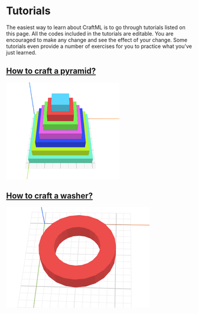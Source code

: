 # Tutorials

The easiest way to learn about CraftML is to go through tutorials listed on this
page. All the codes included in the tutorials are editable. You are encouraged to
make any change and see the effect of your change. Some tutorials even provide
a number of exercises for you to practice what you've just learned.

## [How to craft a pyramid?](pyramid/)

![objective](pyramid/objective.png)

## [How to craft a washer?](washer/)

![objective](washer/objective.png)
